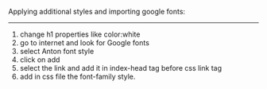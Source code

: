 Applying additional styles and importing google fonts:
******************************************************

1. change h1 properties like color:white
2. go to internet and look for Google fonts
3. select Anton font style
4. click on add
5. select the link and add it in index-head tag before css link tag
6. add in css file the font-family style. 

